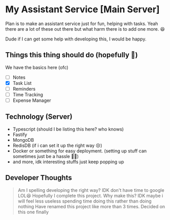 # My Assistant Service [Main Server]

Plan is to make an assistant service just for fun, helping with tasks.
Yeah there are a lot of these out there but what harm there is to add one more. 😆

Dude if I can get some help with developing this, I would be happy.

## Things this thing should do (hopefully 🤣)

We have the basics here (ofc)

- [ ] Notes
- [x] Task List
- [ ] Reminders
- [ ] Time Tracking
- [ ] Expense Manager

## Technology (Server)

- Typescript (should I be listing this here? who knows)
- Fastify
- MongoDB
- RedisDB (if i can set it up the right way 😒)
- Docker or something for easy deployment. (setting up stuff can sometimes just be a hassle 🤷‍♂️)
- and more, idk interesting stuffs just keep popping up

## Developer Thoughts

> Am I spelling developing the right way? IDK don't have time to google LOL😆
> Hopefully I complete this project.
> Why make this? IDK maybe i will feel less useless spending time doing this rather than doing nothing
> Have renamed this project like more than 3 times. Decided on this one finally
